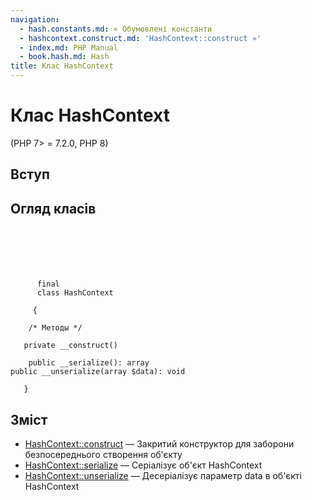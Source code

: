 ```yaml
---
navigation:
  - hash.constants.md: « Обумовлені константи
  - hashcontext.construct.md: 'HashContext::construct »'
  - index.md: PHP Manual
  - book.hash.md: Hash
title: Клас HashContext
---
```

# Клас HashContext

(PHP 7> = 7.2.0, PHP 8)

## Вступ

## Огляд класів

```classsynopsis

     
    

    
     
      final
      class HashContext
     
     {

    /* Методы */
    
   private __construct()

    public __serialize(): array
public __unserialize(array $data): void

   }
```

## Зміст

-   [HashContext::construct](hashcontext.construct.md) — Закритий конструктор для заборони безпосереднього створення об'єкту
-   [HashContext::serialize](hashcontext.serialize.md) — Серіалізує об'єкт HashContext
-   [HashContext::unserialize](hashcontext.unserialize.md) — Десеріалізує параметр data в об'єкті HashContext
